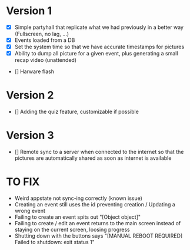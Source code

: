 # Version 1
- [x] Simple partyhall that replicate what we had previously in a better way (Fullscreen, no lag, ...)
- [x] Events loaded from a DB
- [x] Set the system time so that we have accurate timestamps for pictures
- [x] Ability to dump all picture for a given event, plus generating a small recap video (unattended)
- [] Harware flash

# Version 2
- [] Adding the quiz feature, customizable if possible

# Version 3
- [] Remote sync to a server when connected to the internet so that the pictures are automatically shared as soon as internet is available

# TO FIX
- Weird appstate not sync-ing correctly (known issue)
- Creating an event still uses the id preventing creation / Updating a wrong event
- Failing to create an event spits out "[Object object]"
- Failing to create / edit an event returns to the main screen instead of staying on the current screen, loosing progress
- Shutting down with the buttons says "[MANUAL REBOOT REQUIRED] Failed to shutdown: exit status 1"


